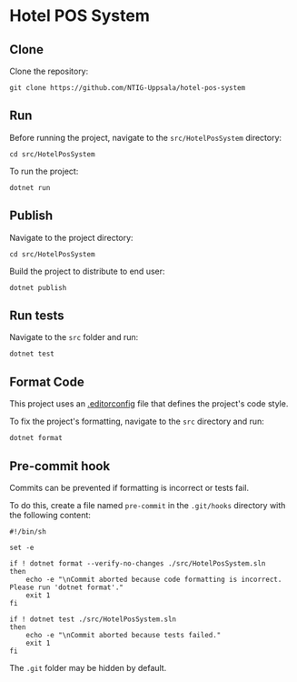 # Hotel POS System

## Clone

Clone the repository:

```shell
git clone https://github.com/NTIG-Uppsala/hotel-pos-system
```

## Run

Before running the project, navigate to the `src/HotelPosSystem` directory:

```shell
cd src/HotelPosSystem
```

To run the project:

```shell
dotnet run
```

## Publish

Navigate to the project directory:

```shell
cd src/HotelPosSystem
```

Build the project to distribute to end user:

```shell
dotnet publish
```

## Run tests

Navigate to the `src` folder and run:

```shell
dotnet test
```

## Format Code

This project uses an [.editorconfig](./.editorconfig) file that defines the project's code style.

To fix the project's formatting, navigate to the `src` directory and run:

```shell
dotnet format
```

## Pre-commit hook

Commits can be prevented if formatting is incorrect or tests fail. 

To do this, create a file named `pre-commit` in the `.git/hooks` directory with the following content:

```shell
#!/bin/sh

set -e

if ! dotnet format --verify-no-changes ./src/HotelPosSystem.sln
then
    echo -e "\nCommit aborted because code formatting is incorrect. Please run 'dotnet format'."
    exit 1
fi

if ! dotnet test ./src/HotelPosSystem.sln
then
    echo -e "\nCommit aborted because tests failed."
    exit 1
fi
```

The `.git` folder may be hidden by default.
